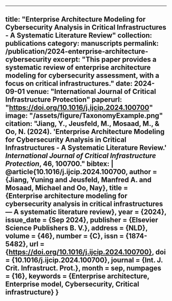 
---
title: "Enterprise Architecture Modeling for Cybersecurity Analysis in Critical Infrastructures - A Systematic Literature Review"
collection: publications
category: manuscripts
permalink: /publication/2024-enterprise-architecture-cybersecurity
excerpt: "This paper provides a systematic review of enterprise architecture modeling for cybersecurity assessment, with a focus on critical infrastructures."
date: 2024-09-01
venue: "International Journal of Critical Infrastructure Protection"
paperurl: "https://doi.org/10.1016/j.ijcip.2024.100700"
image: "/assets/figure/TaxonomyExample.png"
citation: "Jiang, Y., Jeusfeld, M., Mosaad, M., & Oo, N. (2024). 'Enterprise Architecture Modeling for Cybersecurity Analysis in Critical Infrastructures - A Systematic Literature Review.' *International Journal of Critical Infrastructure Protection*, 46, 100700."
bibtex: |
@article{10.1016/j.ijcip.2024.100700,
author = {Jiang, Yuning and Jeusfeld, Manfred A. and Mosaad, Michael and Oo, Nay},
title = {Enterprise architecture modeling for cybersecurity analysis in critical infrastructures — A systematic literature review},
year = {2024},
issue_date = {Sep 2024},
publisher = {Elsevier Science Publishers B. V.},
address = {NLD},
volume = {46},
number = {C},
issn = {1874-5482},
url = {https://doi.org/10.1016/j.ijcip.2024.100700},
doi = {10.1016/j.ijcip.2024.100700},
journal = {Int. J. Crit. Infrastruct. Prot.},
month = sep,
numpages = {16},
keywords = {Enterprise architecture, Enterprise model, Cybersecurity, Critical infrastructure}
}
---
